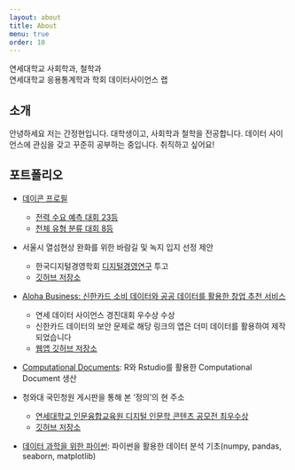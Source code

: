 ```yaml
---
layout: about
title: About
menu: true
order: 10
---
```


>
연세대학교 사회학과, 철학과 <br />
연세대학교 응용통계학과 학회 데이터사이언스 랩

## 소개

안녕하세요 저는 간정현입니다. 대학생이고, 사회학과 철학을 전공합니다. 데이터 사이언스에 관심을 갖고 꾸준히 공부하는 중입니다. 취직하고 싶어요!

## 포트폴리오

- [데이콘 프로필](https://dacon.io/myprofile/198556/overview/)
    - [전력 수요 예측 대회 23등](https://jhgan00.github.io/daconPub/)
    - [천체 유형 분류 대회 8등](https://github.com/jhgan00/orbit)

- 서울시 열섬현상 완화를 위한 바람길 및 녹지 입지 선정 제안
    - 한국디지털경영학회 [디지털경영연구](http://journal.kasdba.or.kr/journal/article.php?code=68578&vol=6&no=1&start_page=27&end_page=38) 투고
    - [깃허브 저장소](https://github.com/shd04121/heat_island_seoul)

- [Aloha Business: 신한카드 소비 데이터와 공공 데이터를 활용한 창업 추천 서비스](https://alohabusiness.df.r.appspot.com/)
    - 연세 데이터 사이언스 경진대회 우수상 수상
    - 신한카드 데이터의 보안 문제로 해당 링크의 앱은 더미 데이터를 활용하여 제작되었습니다
    - [웹앱 깃허브 저장소](https://github.com/jhgan00/alohaBusiness)

- [Computational Documents](https://jhgan00.github.io/computational_docs/): R와 Rstudio를 활용한 Computational Document 생산

- 청와대 국민청원 게시판을 통해 본 ‘정의’의 현 주소
    - [연세대학교 인문융합교육원 디지털 인문학 콘텐츠 공모전 최우수상](https://chcenter.yonsei.ac.kr/inmun/board/g_notice.do?mode=view&articleNo=79778&article.offset=0&articleLimit=10)
    - [깃허브 저장소](https://github.com/soothingni/Digital_Cont)

- [데이터 과학을 위한 파이썬](https://yonseidslab.github.io/pyfords/): 파이썬을 활용한 데이터 분석 기초(numpy, pandas, seaborn, matplotlib)